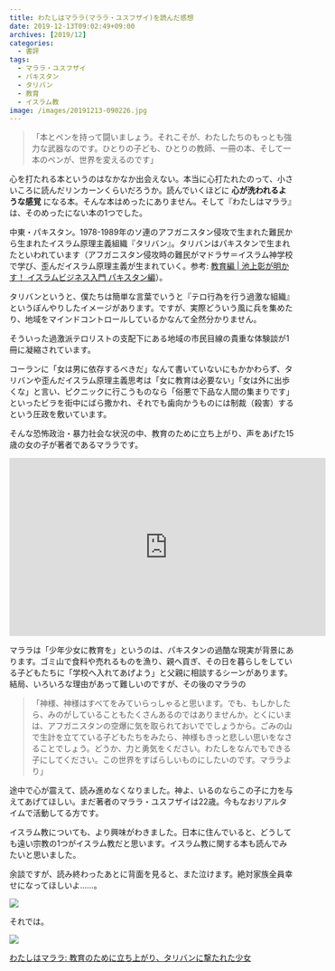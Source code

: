 ```yaml
---
title: わたしはマララ(マララ・ユスフザイ)を読んだ感想
date: 2019-12-13T09:02:49+09:00
archives: [2019/12]
categories:
  - 書評
tags:
  - マララ・ユスフザイ
  - パキスタン
  - タリバン
  - 教育
  - イスラム教
image: /images/20191213-090226.jpg
---
```


>「本とペンを持って闘いましょう。それこそが、わたしたちのもっとも強力な武器なのです。ひとりの子ども、ひとりの教師、一冊の本、そして一本のペンが、世界を変えるのです」

心を打たれる本というのはなかなか出会えない。本当に心打たれたのって、小さいころに読んだリンカーンくらいだろうか。読んでいくほどに **心が洗われるような感覚** になる本。そんな本はめったにありません。そして『わたしはマララ』は、そのめったにない本の1つでした。

中東・パキスタン。1978-1989年のソ連のアフガニスタン侵攻で生まれた難民から生まれたイスラム原理主義組織『タリバン』。タリバンはパキスタンで生まれたといわれています（アフガニスタン侵攻時の難民がマドラサ＝イスラム神学校で学び、歪んだイスラム原理主義が生まれていく。参考: [教育編 | 池上彰が明かす！ イスラムビジネス入門 パキスタン編](https://www.jica.go.jp/aboutoda/2014_Pakistan_Bangladesh/pakistan_vol4/)）。

タリバンというと、僕たちは簡単な言葉でいうと『テロ行為を行う過激な組織』というぼんやりしたイメージがあります。ですが、実際どういう風に兵を集めたり、地域をマインドコントロールしているかなんて全然分かりません。

そういった過激派テロリストの支配下にある地域の市民目線の貴重な体験談が1冊に凝縮されています。

コーランに「女は男に依存するべきだ」なんて書いていないにもかかわらず、タリバンや歪んだイスラム原理主義思考は「女に教育は必要ない」「女は外に出歩くな」と言い、ピクニックに行こうものなら「俗悪で下品な人間の集まりです」といったビラを街中にばら撒かれ、それでも歯向かうものには制裁（殺害）するという圧政を敷いています。

そんな恐怖政治・暴力社会な状況の中、教育のために立ち上がり、声をあげた15歳の女の子が著者であるマララです。

<iframe width="560" height="315" src="https://www.youtube.com/embed/v7V-UboT_IE" frameborder="0" allow="accelerometer; autoplay; encrypted-media; gyroscope; picture-in-picture" allowfullscreen></iframe>

マララは「少年少女に教育を」というのは、パキスタンの過酷な現実が背景にあります。ゴミ山で食料や売れるものを漁り、親へ貢ぎ、その日を暮らしをしている子どもたちに「学校へ入れてあげよう」と父親に相談するシーンがあります。結局、いろいろな理由があって難しいのですが、その後のマララの

>「神様、神様はすべてをみていらっしゃると思います。でも、もしかしたら、みのがしていることもたくさんあるのではありませんか。とくにいまは、アフガニスタンの空爆に気を取られておいででしょうから。ごみの山で生計を立てている子どもたちをみたら、神様もきっと悲しい思いをなさることでしょう。どうか、力と勇気をください。わたしをなんでもできる子にしてください。この世界をすばらしいものにしたいのです。マララより」

途中で心が震えて、読み進めなくなりました。神よ、いるのならこの子に力を与えてあげてほしい。まだ著者のマララ・ユスフザイは22歳。今もなおリアルタイムで活動してる方です。

イスラム教についても、より興味がわきました。日本に住んでいると、どうしても遠い宗教の1つがイスラム教だと思います。イスラム教に関する本も読んでみたいと思いました。

余談ですが、読み終わったあとに背面を見ると、また泣けます。絶対家族全員幸せになってほしいよ……。

![](/images/20191213-090322.jpg)

それでは。

<div class="amazfy">
<a href="https://www.amazon.co.jp/dp/4054058469?tag=t4traw-22">
<img src="https://ws-fe.amazon-adsystem.com/widgets/q?_encoding=UTF8&ASIN=4054058469&Format=_SL250_&ID=AsinImage&MarketPlace=JP&ServiceVersion=20070822&WS=1&tag=t4traw-22&language=ja_JP">
<p>わたしはマララ: 教育のために立ち上がり、タリバンに撃たれた少女</p>
</a>
</div>
